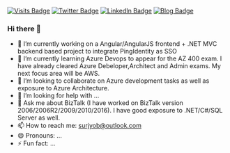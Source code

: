 [![Visits Badge](https://badges.pufler.dev/visits/surjyob/surjyob)](https://dev.to/surjyob)
[![Twitter Badge](https://img.shields.io/badge/Twitter-Profile-informational?style=flat&logo=twitter&logoColor=white&color=1CA2F1)](https://twitter.com/surjyo_b)
[![LinkedIn Badge](https://img.shields.io/badge/LinkedIn-Profile-informational?style=flat&logo=linkedin&logoColor=white&color=0D76A8)](https://www.linkedin.com/in/surjyob/)
[![Blog Badge](https://img.shields.io/badge/dev.to-blog-yellowgreen)](https://dev.to/surjyob/clearing-the-az-400-2jda/)

### Hi there 👋

<!--
**surjyob/surjyob** is a ✨ _special_ ✨ repository because its `README.md` (this file) appears on your GitHub profile.

Here are some ideas to get you started:

-->



- 🔭 I’m currently working on a Angular/AngularJS frontend + .NET MVC backend based project to integrate PingIdentity as SSO
- 🌱 I’m currently learning Azure Devops to appear for the AZ 400 exam. I have already cleared Azure Debeloper,Architect and Admin exams. My next focus area will be AWS.
- 👯 I’m looking to collaborate on Azure development tasks as well as exposure to Azure Architecture.
- 🤔 I’m looking for help with ...
- 💬 Ask me about BizTalk (I have worked on BizTalk version 2006/2006R2/2009/2010/2016). I have good exposure to .NET/C#/SQL Server as well.
- 📫 How to reach me: surjyob@outlook.com
- 😄 Pronouns: ...
- ⚡ Fun fact: ...

